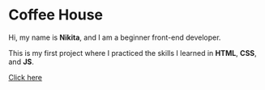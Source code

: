 # Coffee House

Hi, my name is **Nikita**, and I am a beginner front-end developer.

This is my first project where I practiced the skills I learned in **HTML**, **CSS**, and **JS**.

[Click here](https://aggamix.github.io/coffe-house/pages/home/)
